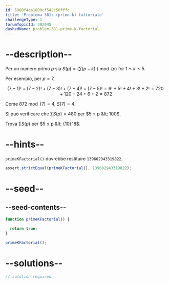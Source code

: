 ```yaml
---
id: 5900f4ea1000cf542c50fffc
title: 'Problema 381: (primo-k) fattoriale'
challengeType: 1
forumTopicId: 302045
dashedName: problem-381-prime-k-factorial
---
```


# --description--

Per un numero primo $p$ sia $S(p) = (\sum (p - k)!)\bmod (p)$ for $1 ≤ k ≤ 5$.

Per esempio, per $p = 7$,

$$(7 - 1)! + (7 - 2)! + (7 - 3)! + (7 - 4)! + (7 - 5)! = 6! + 5! + 4! + 3! + 2! = 720 + 120 + 24 + 6 + 2 = 872$$

Come $872\bmod (7) = 4$, $S(7) = 4$.

Si può verificare che $\sum S(p) = 480$ per $5 ≤ p &lt; 100$.

Trova $\sum S(p)$ per $5 ≤ p &lt; {10}^8$.

# --hints--

`primeKFactorial()` dovrebbe restituire `139602943319822`.

```js
assert.strictEqual(primeKFactorial(), 139602943319822);
```

# --seed--

## --seed-contents--

```js
function primeKFactorial() {

  return true;
}

primeKFactorial();
```

# --solutions--

```js
// solution required
```
